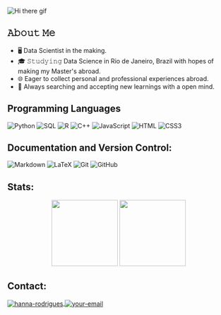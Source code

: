 ![Hi there gif](https://github.com/kayo-ko/kayo-ko/assets/62913271/7b5df04b-0e67-44c3-ab9a-90d1343a36b9)

## 𝙰𝚋𝚘𝚞𝚝 𝙼𝚎
- 🖥  Data Scientist in the making.
- 🎓 𝚂𝚝𝚞𝚍𝚢𝚒𝚗𝚐 Data Science in Rio de Janeiro, Brazil with hopes of making my Master's abroad.
- 🌐 Eager to collect personal and professional experiences abroad.
- 🧠 Always searching and accepting new learnings with a open mind.

## Programming Languages
![Python](https://img.shields.io/badge/Python%20-%2314354C.svg?style=for-the-badge&logo=python&logoColor=white) 
![SQL](https://img.shields.io/badge/SQL-00000F?style=for-the-badge&logo=mysql&logoColor=white)
![R](https://img.shields.io/badge/R-%23276DC3.svg?style=for-the-badge&logo=R&logoColor=white)
![C++](https://img.shields.io/badge/C%2B%2B-00599C?style=for-the-badge&logo=c%2B%2B&logoColor=white)
![JavaScript](https://img.shields.io/badge/JavaScript-323330?style=for-the-badge&logo=javascript&logoColor=F7DF1E)
![HTML](https://img.shields.io/badge/HTML5-E34F26?style=for-the-badge&logo=html5&logoColor=white)
![CSS3](https://img.shields.io/badge/CSS3-1572B6?style=for-the-badge&logo=css3&logoColor=white)

## Documentation and Version Control:
![Markdown](https://img.shields.io/badge/markdown-%23000000.svg?style=for-the-badge&logo=markdown&logoColor=white)
![LaTeX](https://img.shields.io/badge/LaTeX-%23008080.svg?style=for-the-badge&logo=latex&logoColor=white)
![Git](https://img.shields.io/badge/git-%23F05033.svg?style=for-the-badge&logo=git&logoColor=white)
![GitHub](https://img.shields.io/badge/github-%23121011.svg?style=for-the-badge&logo=github&logoColor=white) 

## Stats:
<div align="center">
  <img height="150em" src="https://github-readme-stats.vercel.app/api?username=kayo-ko&show_icons=true&theme=gotham&include_all_commits=true&count_private=true"/>
  <img height="150em" src="https://github-readme-stats.vercel.app/api/top-langs/?username=kayo-ko&layout=compact&langs_count=5&theme=gotham"/>
</div>

## Contact:

<a href="https://www.linkedin.com/in/kayoyokoyamareis/" target="blank">
  <img align="center" src="https://img.shields.io/badge/-LinkedIn-039BE5?style=for-the-badge&logo=Linkedin&logoColor=white&link=https://www.linkedin.com/in/mgrootendorst/" alt="hanna-rodrigues"/>
</a>
<a href="mailto:kayo_reis1@hotmail.com" target="blank">
  <img align="center" src="https://img.shields.io/badge/Microsoft_Outlook-0078D4?style=for-the-badge&logo=microsoft-outlook&logoColor=white&link=mailto:kayo_reis1@hotmail.com" alt="your-email"/>
</a>
